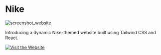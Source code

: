 # Nike
![screenshot_website](https://github.com/Silvercrow0251/Nike/assets/77614961/13417740-a8f3-43d5-a63b-8210b7e205f9)

Introducing a dynamic Nike-themed website built using Tailwind CSS and React.

[![Visit the Website](https://img.shields.io/badge/Visit%20the%20Website-%232a4494?style=for-the-badge&logo=appveyor)](https://silvercrow0251.netlify.app/)
